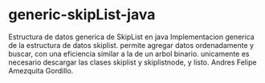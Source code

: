 # generic-skipList-java
Estructura de datos generica de SkipList en java
Implementacion generica de la estructura de datos skiplist. permite agregar datos ordenadamente y buscar, con una eficiencia similar a la de un arbol binario. unicamente es necesario descargar las clases skiplist y skiplistnode, y listo. Andres Felipe Amezquita Gordillo.
